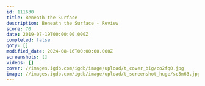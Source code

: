```yaml
---
id: 111630
title: Beneath the Surface
description: Beneath the Surface - Review
score: 70
date: 2019-07-19T00:00:00.000Z
completed: false
goty: []
modified_date: 2024-08-16T00:00:00.000Z
screenshots: []
videos: []
cover: //images.igdb.com/igdb/image/upload/t_cover_big/co2fq0.jpg
image: //images.igdb.com/igdb/image/upload/t_screenshot_huge/sc5m63.jpg
---
```

